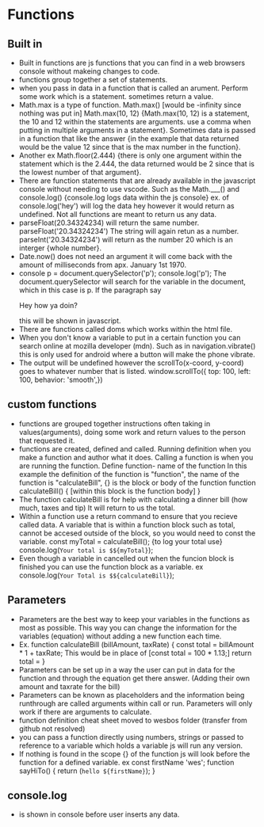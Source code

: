 # Functions
## Built in
- Built in functions are js functions that you can find in a web browsers console without makeing changes to code.
- functions group together a set of statements. 
- when you pass in data in a function that is called an arument. Perform some work which is a statement. sometimes return a value. 
- Math.max is a type of function. Math.max() [would be -infinity since nothing was put in] Math.max(10, 12) {Math.max(10, 12) is a statement, the 10 and 12 within the statements are arguments. use a comma when putting in multiple arguments in a statement}. Sometimes data is passed in a function that like the answer {in the example that data returned would be the value 12 since that is the max number in the function}.
- Another ex Math.floor(2.444) {there is only one argument within the statement which is the 2.444, the data returned would be 2 since that is the lowest number of that argument}.
- There are function statements that are already available in the javascript console without needing to use vscode. Such as the Math.___() and console.log() {console.log logs data within the js console} ex. of console.log('hey') will log the data hey however it would return as undefined. Not all functions are meant to return us any data. 
- parseFloat(20.34324234) will return the same number. parseFloat('20.34324234') The string will again retun as a number. parseInt('20.34324234') will return as the number 20 which is an interger {whole number}. 
- Date.now() does not need an argument it will come back with the amount of milliseconds from apx. January 1st 1970. 
- console p = document.querySelector('p'); console.log('p'); The document.querySelector will search for the variable in the document, which in this case is p. If the paragraph say <p>Hey how ya doin?</p> this will be shown in javascript.
- There are functions called doms which works within the html file.
- When you don't know a variable to put in a certain function you can search online at mozilla developer (mdn). Such as in navigation.vibrate() this is only used for android where a button will make the phone vibrate. 
- The output will be undefined however the scrollTo(x-coord, y-coord) goes to whatever number that is listed. 
        window.scrollTo({
            top: 100,
            left: 100,
            behavior: 'smooth',})
## custom functions
- functions are grouped together instructions often taking in values(arguments), doing some work and return values to the person that requested it. 
- functions are created, defined and called. Running definition when you make a function and author what it does. Calling a function is when you are running the function. Define function- name of the function
In this example the definition of the function is "function", the name of the function is "calculateBill", {} is the block or body of the function
function calculateBill() {
    [within this block is the function body]
}
- The function calculateBill is for help with calculating a dinner bill (how much, taxes and tip) It will return to us the total. 
- Within a function use a return command to ensure that you recieve called data. A variable that is within a function block such as total, cannot be accesed outside of the block, so you would need to const the variable. const myTotal = calculateBill(); {to log your total use} console.log(`Your total is $${myTotal}`);
- Even though a variable in cancelled out when the funcion block is finished you can use the function block as a variable. ex console.log(`Your Total is $${calculateBill}`); 
## Parameters 
- Parameters are the best way to keep your variables in the functions as most as possible. This way you can change the information for the variables (equation) without adding a new function each time. 
- Ex. function calculateBill (billAmount, taxRate) {
    const total = billAmount * 1 + taxRate; This would be in place of 
    [const total = 100 * 1.13;]
    return total = 
}
- Parameters can be set up in a way the user can put in data for the function and through the equation get there answer. (Adding their own amount and taxrate for the bill)
- Parameters can be known as placeholders and the information being runthrough are called arguments within call or run. Parameters will only work if there are arguments to calculate. 
- function definition cheat sheet moved to wesbos folder (transfer from github not resolved)
- you can pass a function directly using numbers, strings or passed to reference to a variable which holds a variable js will run any version. 
- If nothing is found in the scope {} of the function js will look before the function for a defined variable. ex 
const firstName 'wes';
function sayHiTo() {
    return (`hello ${firstName}`);
}
## console.log 
- is shown in console before user inserts any data. 